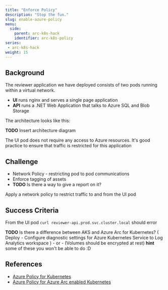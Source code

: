 ```yaml
---
title: "Enforce Policy"
description: "Stop the fun."
slug: enable-azure-policy
menu:
  side:
    parent: arc-k8s-hack
    identifier: arc-k8s-policy
series:
 - arc-k8s-hack
weight: 15
---
```


## Background

The reviewer application we have deployed consists of two pods running within a virtual network.

* **UI** runs nginx and serves a single page application
* **API** runs a .NET Web Application that talks to Azure SQL and Blob Storage

The architecture looks like this:

**TODO** Insert architecture diagram

The UI pod does not require any access to Azure resources. It's good practice to ensure that traffic is restricted for this application

## Challenge

* Network Policy - restricting pod to pod communications
* Enforce tagging of assets
* **TODO** Is there a way to give a report on it?

Apply a network policy to restrict traffic to and from the UI pod

## Success Criteria

From the UI pod `curl reviewer-api.prod.svc.cluster.local` should error

**TODO** Is there a difference between AKS and Azure Arc for Kubernetes? ( Deploy - Configure diagnostic settings for Azure Kubernetes Service to Log Analytics workspace ) - or - (Volumes should be encrypted at rest) **hint** some of these you won't be able to do :D

## References

* [Azure Policy for Kubernetes](https://docs.microsoft.com/azure/azure-arc/kubernetes/policy-reference)
* [Azure Policy for Azure Arc enabled Kubernetes](https://docs.microsoft.com/azure/azure-arc/kubernetes/policy-reference)